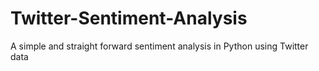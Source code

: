 # Twitter-Sentiment-Analysis
A simple and straight forward sentiment analysis in Python using Twitter data
